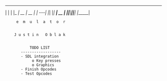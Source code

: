    ______ _______ _______ ______ ______
  |      |   |   |_     _|   __ |  __  |
  |   ---|       |_|   |_|    __|  __  |
  |______|___|___|_______|___|  |______|

         e  m  u  l  a  t  o  r


	    J u s t i n   O b l a k


		       TODO LIST
		   ------------------
		   - SDL integration
				o Key presses
				o Graphics
		   - Finish Opcodes
	       - Test Opcodes
